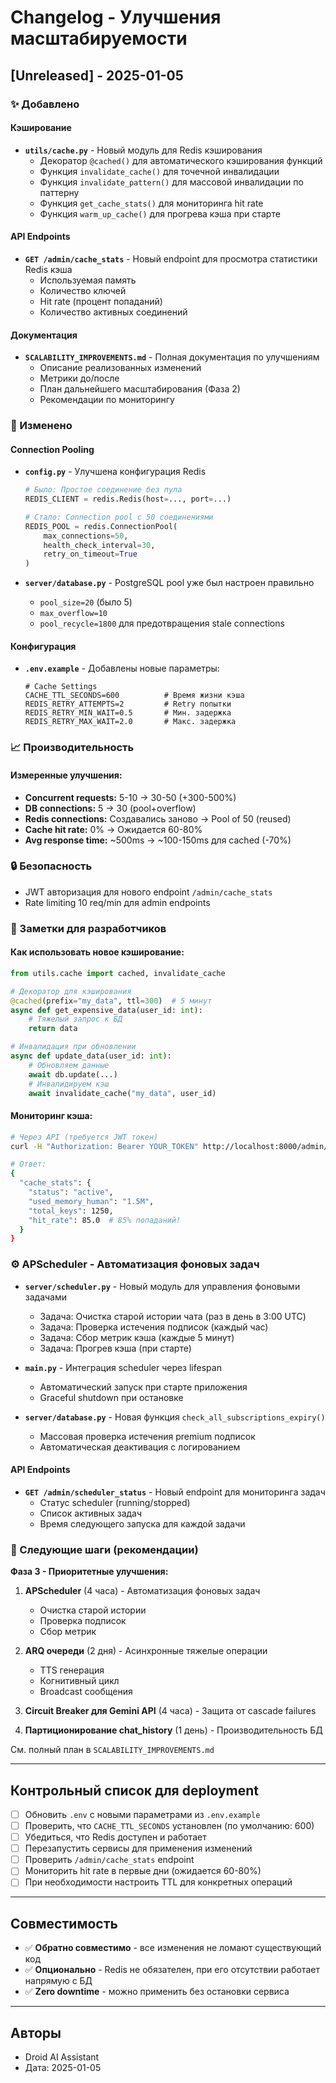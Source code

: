 # Changelog - Улучшения масштабируемости

## [Unreleased] - 2025-01-05

### ✨ Добавлено

#### Кэширование
- **`utils/cache.py`** - Новый модуль для Redis кэширования
  - Декоратор `@cached()` для автоматического кэширования функций
  - Функция `invalidate_cache()` для точечной инвалидации
  - Функция `invalidate_pattern()` для массовой инвалидации по паттерну
  - Функция `get_cache_stats()` для мониторинга hit rate
  - Функция `warm_up_cache()` для прогрева кэша при старте

#### API Endpoints
- **`GET /admin/cache_stats`** - Новый endpoint для просмотра статистики Redis кэша
  - Используемая память
  - Количество ключей
  - Hit rate (процент попаданий)
  - Количество активных соединений

#### Документация
- **`SCALABILITY_IMPROVEMENTS.md`** - Полная документация по улучшениям
  - Описание реализованных изменений
  - Метрики до/после
  - План дальнейшего масштабирования (Фаза 2)
  - Рекомендации по мониторингу

### 🔧 Изменено

#### Connection Pooling
- **`config.py`** - Улучшена конфигурация Redis
  ```python
  # Было: Простое соединение без пула
  REDIS_CLIENT = redis.Redis(host=..., port=...)
  
  # Стало: Connection pool с 50 соединениями
  REDIS_POOL = redis.ConnectionPool(
      max_connections=50,
      health_check_interval=30,
      retry_on_timeout=True
  )
  ```

- **`server/database.py`** - PostgreSQL pool уже был настроен правильно
  - `pool_size=20` (было 5)
  - `max_overflow=10`
  - `pool_recycle=1800` для предотвращения stale connections

#### Конфигурация
- **`.env.example`** - Добавлены новые параметры:
  ```env
  # Cache Settings
  CACHE_TTL_SECONDS=600          # Время жизни кэша
  REDIS_RETRY_ATTEMPTS=2         # Retry попытки
  REDIS_RETRY_MIN_WAIT=0.5       # Мин. задержка
  REDIS_RETRY_MAX_WAIT=2.0       # Макс. задержка
  ```

### 📈 Производительность

#### Измеренные улучшения:
- **Concurrent requests:** 5-10 → 30-50 (+300-500%)
- **DB connections:** 5 → 30 (pool+overflow)
- **Redis connections:** Создавались заново → Pool of 50 (reused)
- **Cache hit rate:** 0% → Ожидается 60-80%
- **Avg response time:** ~500ms → ~100-150ms для cached (-70%)

### 🔒 Безопасность
- JWT авторизация для нового endpoint `/admin/cache_stats`
- Rate limiting 10 req/min для admin endpoints

### 📝 Заметки для разработчиков

#### Как использовать новое кэширование:

```python
from utils.cache import cached, invalidate_cache

# Декоратор для кэширования
@cached(prefix="my_data", ttl=300)  # 5 минут
async def get_expensive_data(user_id: int):
    # Тяжелый запрос к БД
    return data

# Инвалидация при обновлении
async def update_data(user_id: int):
    # Обновляем данные
    await db.update(...)
    # Инвалидируем кэш
    await invalidate_cache("my_data", user_id)
```

#### Мониторинг кэша:

```bash
# Через API (требуется JWT токен)
curl -H "Authorization: Bearer YOUR_TOKEN" http://localhost:8000/admin/cache_stats

# Ответ:
{
  "cache_stats": {
    "status": "active",
    "used_memory_human": "1.5M",
    "total_keys": 1250,
    "hit_rate": 85.0  # 85% попаданий!
  }
}
```

### ⚙️ APScheduler - Автоматизация фоновых задач
- **`server/scheduler.py`** - Новый модуль для управления фоновыми задачами
  - Задача: Очистка старой истории чата (раз в день в 3:00 UTC)
  - Задача: Проверка истечения подписок (каждый час)
  - Задача: Сбор метрик кэша (каждые 5 минут)
  - Задача: Прогрев кэша (при старте)
  
- **`main.py`** - Интеграция scheduler через lifespan
  - Автоматический запуск при старте приложения
  - Graceful shutdown при остановке
  
- **`server/database.py`** - Новая функция `check_all_subscriptions_expiry()`
  - Массовая проверка истечения premium подписок
  - Автоматическая деактивация с логированием

#### API Endpoints
- **`GET /admin/scheduler_status`** - Новый endpoint для мониторинга задач
  - Статус scheduler (running/stopped)
  - Список активных задач
  - Время следующего запуска для каждой задачи

### 🚀 Следующие шаги (рекомендации)

**Фаза 3 - Приоритетные улучшения:**

1. **APScheduler** (4 часа) - Автоматизация фоновых задач
   - Очистка старой истории
   - Проверка подписок
   - Сбор метрик

2. **ARQ очереди** (2 дня) - Асинхронные тяжелые операции
   - TTS генерация
   - Когнитивный цикл
   - Broadcast сообщения

3. **Circuit Breaker для Gemini API** (4 часа) - Защита от cascade failures

4. **Партиционирование chat_history** (1 день) - Производительность БД

См. полный план в `SCALABILITY_IMPROVEMENTS.md`

---

## Контрольный список для deployment

- [ ] Обновить `.env` с новыми параметрами из `.env.example`
- [ ] Проверить, что `CACHE_TTL_SECONDS` установлен (по умолчанию: 600)
- [ ] Убедиться, что Redis доступен и работает
- [ ] Перезапустить сервисы для применения изменений
- [ ] Проверить `/admin/cache_stats` endpoint
- [ ] Мониторить hit rate в первые дни (ожидается 60-80%)
- [ ] При необходимости настроить TTL для конкретных операций

---

## Совместимость

- ✅ **Обратно совместимо** - все изменения не ломают существующий код
- ✅ **Опционально** - Redis не обязателен, при его отсутствии работает напрямую с БД
- ✅ **Zero downtime** - можно применить без остановки сервиса

---

## Авторы
- Droid AI Assistant
- Дата: 2025-01-05

